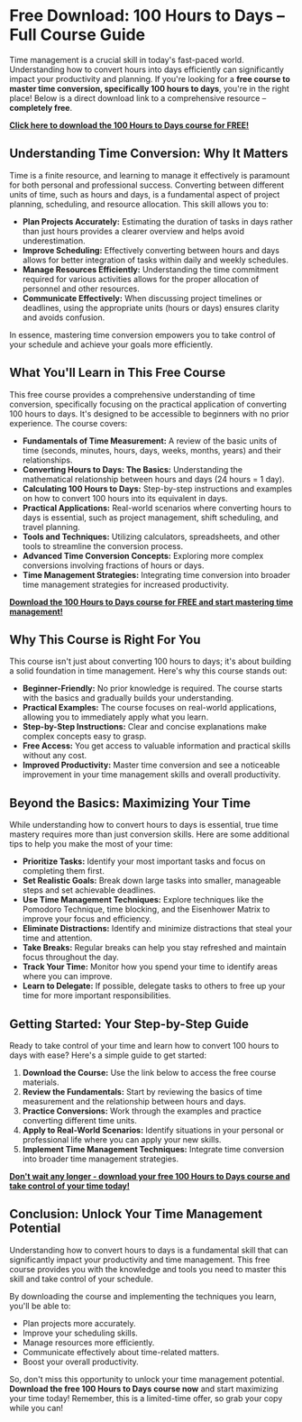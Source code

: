 # Free Download: 100 Hours to Days – Full Course Guide

Time management is a crucial skill in today's fast-paced world. Understanding how to convert hours into days efficiently can significantly impact your productivity and planning. If you're looking for a **free course to master time conversion, specifically 100 hours to days**, you're in the right place! Below is a direct download link to a comprehensive resource – **completely free**.

[**Click here to download the 100 Hours to Days course for FREE!**](https://udemywork.com/100hours-to-days)

## Understanding Time Conversion: Why It Matters

Time is a finite resource, and learning to manage it effectively is paramount for both personal and professional success. Converting between different units of time, such as hours and days, is a fundamental aspect of project planning, scheduling, and resource allocation. This skill allows you to:

*   **Plan Projects Accurately:** Estimating the duration of tasks in days rather than just hours provides a clearer overview and helps avoid underestimation.
*   **Improve Scheduling:** Effectively converting between hours and days allows for better integration of tasks within daily and weekly schedules.
*   **Manage Resources Efficiently:** Understanding the time commitment required for various activities allows for the proper allocation of personnel and other resources.
*   **Communicate Effectively:** When discussing project timelines or deadlines, using the appropriate units (hours or days) ensures clarity and avoids confusion.

In essence, mastering time conversion empowers you to take control of your schedule and achieve your goals more efficiently.

## What You'll Learn in This Free Course

This free course provides a comprehensive understanding of time conversion, specifically focusing on the practical application of converting 100 hours to days. It's designed to be accessible to beginners with no prior experience. The course covers:

*   **Fundamentals of Time Measurement:** A review of the basic units of time (seconds, minutes, hours, days, weeks, months, years) and their relationships.
*   **Converting Hours to Days: The Basics:** Understanding the mathematical relationship between hours and days (24 hours = 1 day).
*   **Calculating 100 Hours to Days:** Step-by-step instructions and examples on how to convert 100 hours into its equivalent in days.
*   **Practical Applications:** Real-world scenarios where converting hours to days is essential, such as project management, shift scheduling, and travel planning.
*   **Tools and Techniques:** Utilizing calculators, spreadsheets, and other tools to streamline the conversion process.
*   **Advanced Time Conversion Concepts:** Exploring more complex conversions involving fractions of hours or days.
*   **Time Management Strategies:** Integrating time conversion into broader time management strategies for increased productivity.

[**Download the 100 Hours to Days course for FREE and start mastering time management!**](https://udemywork.com/100hours-to-days)

## Why This Course is Right For You

This course isn't just about converting 100 hours to days; it's about building a solid foundation in time management. Here's why this course stands out:

*   **Beginner-Friendly:** No prior knowledge is required. The course starts with the basics and gradually builds your understanding.
*   **Practical Examples:** The course focuses on real-world applications, allowing you to immediately apply what you learn.
*   **Step-by-Step Instructions:** Clear and concise explanations make complex concepts easy to grasp.
*   **Free Access:** You get access to valuable information and practical skills without any cost.
*   **Improved Productivity:** Master time conversion and see a noticeable improvement in your time management skills and overall productivity.

## Beyond the Basics: Maximizing Your Time

While understanding how to convert hours to days is essential, true time mastery requires more than just conversion skills. Here are some additional tips to help you make the most of your time:

*   **Prioritize Tasks:** Identify your most important tasks and focus on completing them first.
*   **Set Realistic Goals:** Break down large tasks into smaller, manageable steps and set achievable deadlines.
*   **Use Time Management Techniques:** Explore techniques like the Pomodoro Technique, time blocking, and the Eisenhower Matrix to improve your focus and efficiency.
*   **Eliminate Distractions:** Identify and minimize distractions that steal your time and attention.
*   **Take Breaks:** Regular breaks can help you stay refreshed and maintain focus throughout the day.
*   **Track Your Time:** Monitor how you spend your time to identify areas where you can improve.
*   **Learn to Delegate:** If possible, delegate tasks to others to free up your time for more important responsibilities.

## Getting Started: Your Step-by-Step Guide

Ready to take control of your time and learn how to convert 100 hours to days with ease? Here's a simple guide to get started:

1.  **Download the Course:** Use the link below to access the free course materials.
2.  **Review the Fundamentals:** Start by reviewing the basics of time measurement and the relationship between hours and days.
3.  **Practice Conversions:** Work through the examples and practice converting different time units.
4.  **Apply to Real-World Scenarios:** Identify situations in your personal or professional life where you can apply your new skills.
5.  **Implement Time Management Techniques:** Integrate time conversion into broader time management strategies.

[**Don't wait any longer - download your free 100 Hours to Days course and take control of your time today!**](https://udemywork.com/100hours-to-days)

## Conclusion: Unlock Your Time Management Potential

Understanding how to convert hours to days is a fundamental skill that can significantly impact your productivity and time management. This free course provides you with the knowledge and tools you need to master this skill and take control of your schedule.

By downloading the course and implementing the techniques you learn, you'll be able to:

*   Plan projects more accurately.
*   Improve your scheduling skills.
*   Manage resources more efficiently.
*   Communicate effectively about time-related matters.
*   Boost your overall productivity.

So, don't miss this opportunity to unlock your time management potential. **Download the free 100 Hours to Days course now** and start maximizing your time today! Remember, this is a limited-time offer, so grab your copy while you can!
